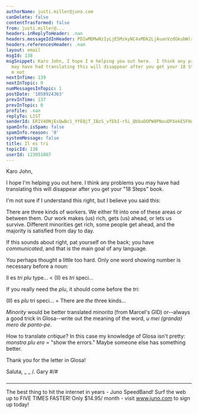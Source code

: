 ```yaml
---
authorName: justi.miller@juno.com
canDelete: false
contentTrasformed: false
from: justi.miller@...
headers.inReplyToHeader: .nan
headers.messageIdInHeader: PDIwMDMwNzIyLjE5MzkyNC4xMDk2LjAuanVzdGkubWlsbGVyQGp1bm8uY29tPg==
headers.referencesHeader: .nan
layout: email
msgId: 138
msgSnippet: Karo John, I hope I m helping you out here.  I think any problems you
  may have had translating this will disappear after you get your 18 Steps book. I
  m not
nextInTime: 139
nextInTopic: 0
numMessagesInTopic: 1
postDate: '1058924363'
prevInTime: 137
prevInTopic: 0
profile: .nan
replyTo: LIST
senderId: ERIV40NjEsQwBc1_YYEQjT_IBzS_vfEbI-r5i_QbbaDOPW8PNouDPXekE5FHgc3NWx4pmEPdVzLCyeE0
spamInfo.isSpam: false
spamInfo.reason: '0'
systemMessage: false
title: Il es tri
topicId: 138
userId: 123051087
---
```


Karo John,

I hope I'm helping you out here.  I think any problems you may have had
translating this will disappear after you get your "18 Steps" book.

I'm not sure if I understand this right, but I believe you said this:

There are three kinds of workers.
We either fit into one of these areas or between them.
Our work makes (us) rich, gets (us) ahead, or lets us survive.
Different minorities get rich, some people get ahead, and the majority is
satisfied from day to day.

If this sounds about right, pat yourself on the back; you have
_communicated_, and that is the main goal of any language.

You perhaps thought a little too hard.  Only one word showing number is
necessary before a noun:

Il es *tri plu* type... < (Il) es *tri* speci...

If you really need the _plu_, it should come before the _tri_:

(Il) es *plu* tri speci... = There are *the* three kinds...

_Minority_ would be better translated _minorita_ (from Marcel's GID)
or--always a good trick in Glosa--write out the meaning of the word, _u
mei (granda) mero de panto-pe_.

How to translate _critique_?  In this case my knowledge of Glosa isn't
pretty: _monstra plu ero_ = "show the errors."  Maybe someone else has
something better.

Thank you for the letter in Glosa!

Saluta,
 _  _
  /.   Gary
#/\#
 ###

________________________________________________________________
The best thing to hit the internet in years - Juno SpeedBand!
Surf the web up to FIVE TIMES FASTER!
Only $14.95/ month - visit www.juno.com to sign up today!

